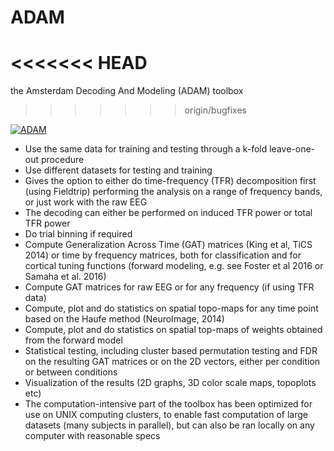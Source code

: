# ADAM
<<<<<<< HEAD
=======
the Amsterdam Decoding And Modeling (ADAM) toolbox
>>>>>>> origin/bugfixes

[![ADAM](https://github.com/fahrenfort/ADAM/blob/master/install/ICON.png)](https://github.com/fahrenfort/ADAM/blob/master/install/ICON.png)

- Use the same data for training and testing through a k-fold leave-one-out procedure
- Use different datasets for testing and training
- Gives the option to either do time-frequency (TFR) decomposition first (using Fieldtrip) performing the analysis on a range of frequency bands, or just work with the raw EEG
- The decoding can either be performed on induced TFR power or total TFR power
- Do trial binning if required
- Compute Generalization Across Time (GAT) matrices (King et al, TiCS 2014) or time by frequency matrices, both for classification and for cortical tuning functions (forward modeling, e.g. see Foster et al 2016 or Samaha et al. 2016)
- Compute GAT matrices for raw EEG or for any frequency (if using TFR data)
- Compute, plot and do statistics on spatial topo-maps for any time point based on the Haufe method (NeuroImage, 2014)
- Compute, plot and do statistics on spatial top-maps of weights obtained from the forward model
- Statistical testing, including cluster based permutation testing and FDR on the resulting GAT matrices or on the 2D vectors, either per condition or between conditions
- Visualization of the results (2D graphs, 3D color scale maps, topoplots etc)
- The computation-intensive part of the toolbox has been optimized for use on UNIX computing clusters, to enable fast computation of large datasets (many subjects in parallel), but can also be ran locally on any computer with reasonable specs


